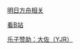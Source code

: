 
<html>
<head>
<meta charset="utf-8">
<title>验证页</title>
</head>

<body>
<strong></strong>
<a href="http://www.lxyddice.top/arknightshomework">明日方舟相关</a>
<p><p>
<a href="http://www.bilibili.com">看B站</a>
<p><p>
<a href="http://www.lxyddice.top/bigzuoy">乐子赞助：大佐（YJR）</a>

  
</body>
</html>
